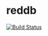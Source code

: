 # reddb

[![Build Status](https://travis-ci.org/Dvade/reddb.svg?branch=master)](https://travis-ci.org/Dvade/reddb)
